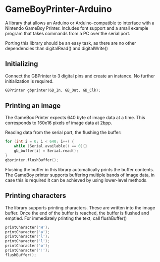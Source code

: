# GameBoyPrinter-Arduino

A library that allows an Arduino or Arduino-compatible to interface with a Nintendo GameBoy Printer.
Includes font support and a small example program that takes commands from a PC over the serial port.

Porting this library should be an easy task, as there are no other dependencies than digitalRead() and digitalWrite()

## Initializing

Connect the GBPrinter to 3 digital pins and create an instance. No further initialization is required.

```c++
GBPrinter gbprinter(GB_In, GB_Out, GB_Clk);
```

## Printing an image

The GameBox Printer expects 640 byte of image data at a time. This corresponds to 160x16 pixels of image data at 2bpp.

Reading data from the serial port, the flushing the buffer:

```c++
for (int i = 0; i < 640; i++) {
    while (Serial.available() == 0){}
    gb_buffer[i] = Serial.read();
}
gbprinter.flushBuffer();
```

Flushing the buffer in this library automatically prints the buffer contents. The GameBoy printer supports buffering multiple bands of image data, in case this is required it can be achieved by using lower-level methods.

## Printing characters

The library supports printing characters. These are written into the image buffer. Once the end of the buffer is reached, the buffer is flushed and emptied.
For immediately printing the text, call flushBuffer()

```c++
printCharacter('H');
printCharacter('a');
printCharacter('l');
printCharacter('l');
printCharacter('o');
printCharacter('!');
flushBuffer();
```
